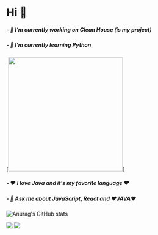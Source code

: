 

  <h1> Hi 👋 </h1>
<h5>- 🔭 I’m currently working on Clean House (is my project)</h5>
   <h5>- 🌱 I’m currently learning Python</h5> [<img src="https://ouch-cdn.icons8.com/preview/812/6f20c062-d79f-4269-b43e-9d8510fedacc.png" width=300 height=300/>]
 <h5>- ❤️ I love Java and it's my favorite language ❤️</h5>
 	<h5>- 💬 Ask me about JavaScript, React and ❤️JAVA❤️</h5>    


      
 ![Anurag's GitHub stats](https://github-readme-stats.vercel.app/api?username=anuraghazra&show_icons=true&theme=dracula)
      
      
[<img src="https://img.shields.io/badge/linkedin-%230077B5.svg?&style=for-the-badge&logo=linkedin&logoColor=white" />](https://www.linkedin.com/in/rian-m-9535b9116/) [<img src = "https://img.shields.io/badge/instagram-%23E4405F.svg?&style=for-the-badge&logo=instagram&logoColor=white">](https://www.instagram.com/rian_mendes5/)      
